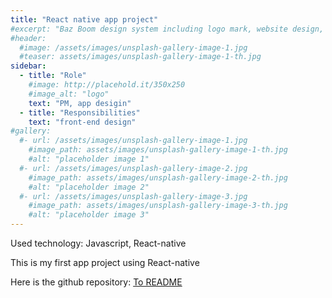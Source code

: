 ```yaml
---
title: "React native app project"
#excerpt: "Baz Boom design system including logo mark, website design, and branding applications."
#header:
  #image: /assets/images/unsplash-gallery-image-1.jpg
  #teaser: assets/images/unsplash-gallery-image-1-th.jpg
sidebar:
  - title: "Role"
    #image: http://placehold.it/350x250
    #image_alt: "logo"
    text: "PM, app desigin"
  - title: "Responsibilities"
    text: "front-end design"
#gallery:
  #- url: /assets/images/unsplash-gallery-image-1.jpg
    #image_path: assets/images/unsplash-gallery-image-1-th.jpg
    #alt: "placeholder image 1"
  #- url: /assets/images/unsplash-gallery-image-2.jpg
    #image_path: assets/images/unsplash-gallery-image-2-th.jpg
    #alt: "placeholder image 2"
  #- url: /assets/images/unsplash-gallery-image-3.jpg
    #image_path: assets/images/unsplash-gallery-image-3-th.jpg
    #alt: "placeholder image 3"
---
```


Used technology: Javascript, React-native<br/>

This is my first app project using React-native <br/>

Here is the github repository: <a href="https://github.com/hayoung0Lee/react-native-tour-app">To README</a>
